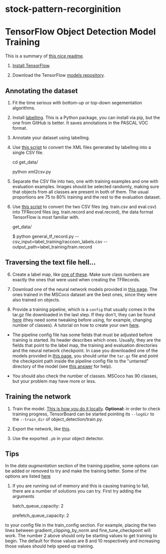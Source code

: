 # stock-pattern-recorginition

# TensorFlow Object Detection Model Training

This is a summary of [this nice readme]( https://gist.github.com/douglasrizzo/c70e186678f126f1b9005ca83d8bd2ce).

1. [Install TensorFlow](https://www.tensorflow.org/install/).

2. Download the TensorFlow [models repository](https://github.com/tensorflow/models).

## Annotating the dataset
1. Fit the time serious with bottom-up or top-down segementation algorithms. 

1. Install [labelImg](https://github.com/tzutalin/labelImg). This is a Python package, you can install via pip, but the one from GitHub is better. It saves annotations in the PASCAL VOC format.

2. Annotate your dataset using labelImg.

3. Use [this script](https://github.com/datitran/raccoon_dataset/blob/master/xml_to_csv.py) to convert the XML files generated by labelImg into a single CSV file.

    cd get_data/
    
      python xml2csv.py 

4. Separate the CSV file into two, one with training examples and one with evaluation examples. Images should be selected randomly, making sure that objects from all classes are present in both of them. The usual proportions are 75 to 80% training and the rest to the evaluation dataset.

5. Use [this script](https://github.com/datitran/raccoon_dataset/blob/master/generate_tfrecord.py) to convert the two CSV files (eg. train.csv and eval.csv) into TFRecord files (eg. train.record and eval.record), the data format TensorFlow is most familiar with.

    get_data/
    
    $ python general_tf_record.py --csv_input=label_training/raccoon_labels.csv --output_path=label_training/train.record

## Traversing the text file hell...

6. Create a label map, like [one of these](https://github.com/tensorflow/models/tree/master/research/object_detection/data). Make sure class numbers are exactly the ones that were used when creating the TFRecords.

7. Download one of the neural network models provided in [this page](https://github.com/tensorflow/models/blob/master/research/object_detection/g3doc/detection_model_zoo.md). The ones trained in the MSCoco dataset are the best ones, since they were also trained on objects.

8. Provide a training pipeline, which is a `config` that usually comes in the tar.gz file downloaded in the last step. If they don't, they can be found [here]( https://github.com/tensorflow/models/tree/master/research/object_detection/samples/configs) (they need some tweaking before using, for example, changing number of classes). A tutorial on how to create your own [here](https://github.com/tensorflow/models/blob/master/research/object_detection/g3doc/configuring_jobs.md).

 * The pipeline config file has some fields that must be adjusted before training is started. Its header describes which ones. Usually, they are the fields that point to the label map, the training and evaluation directories and the neural network checkpoint. In case you downloaded one of the models provided in [this page](https://github.com/tensorflow/models/blob/master/research/object_detection/g3doc/detection_model_zoo.md), you should untar the `tar.gz` file and point the checkpoint path inside the pipeline config file to the "untarred" directory of the model (see [this answer](https://stackoverflow.com/a/45363576/1245214) for help).

 * You should also check the number of classes. MSCoco has 90 classes, but your problem may have more or less.

## Training the network

1. Train the model. [This is how you do it locally](https://github.com/tensorflow/models/blob/master/research/object_detection/g3doc/running_locally.md). **Optional:** in order to check training progress, TensorBoard can be started pointing its `--logdir`  to the `--train_dir` of object_detection/train.py.

2. Export the network, like [this](https://github.com/tensorflow/models/blob/master/research/object_detection/g3doc/exporting_models.md).

3. Use the exported `.pb` in your object detector.

## Tips

In the _data augmentation_ section of the training pipeline, some options can be added or removed to try and make the training better. Some of the options are listed [here](https://stackoverflow.com/a/46901051)

1. If you are running out of memory and this is causing training to fail, there are a number of solutions you can try. First try adding  the arguments

      batch_queue_capacity: 2
      
      prefetch_queue_capacity: 2
  
  to your config file in the train_config section. For example, placing the two lines between gradient_clipping_by_norm and fine_tune_checkpoint will work. The number 2 above should only be starting values to get training to begin. The default for those values are 8 and 10 respectively and increasing those values should help speed up training.
